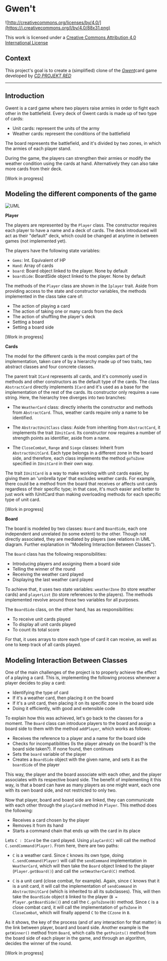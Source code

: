 # Gwen't

![http://creativecommons.org/licenses/by/4.0/](https://i.creativecommons.org/l/by/4.0/88x31.png)

This work is licensed under a
[Creative Commons Attribution 4.0 International License](http://creativecommons.org/licenses/by/4.0/)

Context
-------

This project's goal is to create a (simplified) clone of the
[_Gwent_](https://www.playgwent.com/en)card game developed by [_CD PROJEKT RED_](https://cdprojektred.com/en/)

---
## Introduction

Gwent is a card game where two players raise armies in order to fight each other in the battlefield. Every deck of Gwent cards is made up of two type of cards:

- Unit cards: represent the units of the army
- Weather cards: represent the conditions of the battlefield

The board represents the battlefield, and it's divided by two zones, in which the armies of each player stand.

During the game, the players can strengthen their armies or modify the weather condition using the cards at hand. Alternatively they can also take more cards from their deck.

[Work in progress]

## Modeling the different components of the game
![UML](https://www.docdroid.net/oI2VY6g/uml-pdf)

**Player**

The players are represented by the `Player` class. The constructor requires each player to have a name and a deck of cards. The deck introduced will act as their "default" deck, which could be changed at anytime in between games (not implemented yet).

The players have the following state variables:

- `Gems`: Int. Equivalent of HP
- `Hand`: Array of cards
- `board`: Board object linked to the player. None by default
- `boardSide`: BoardSide object linked to the player. None by default

The methods of the `Player` class are shown in the `Iplayer` trait. Aside from providing access to the state and constructor variables, the methods implemented in the class take care of:

- The action of playing a card
- The action of taking one or many cards from the deck
- The action of shuffling the player's deck
- Setting a board
- Setting a board side

[Work in progress]

**Cards**

The model for the different cards is the most complex part of the implementation, taken care of by a hierarchy made up of two traits, two abstract classes and four concrete classes.

The parent trait `ICard` represents all cards, and it's commonly used in methods and other constructors as the default type of the cards. The class `AbstractCard` directly implements `ICard` and it's used as a base for the implementation of the rest of the cards. Its constructor only requires a `name` string. Here, the hierarchy tree diverges into two branches:

- The `WeatherCard` class: directly inherits the constructor and methods from `AbstractCard`. Thus, weather cards require only a name to be identified.

- The `AbstractUnitClass` class: Aside from inheriting from `AbstractCard`, it implements the trait `IUnitCard`. Its constructor now requires a number of strength points as identifier, aside from a name.

- The `CloseCombat`, `Range` and `Siege` classes: Inherit from `AbstractUnitCard`. Each type belongs in a different zone in the board side, and therefore, each class implements the method `goToZone` specified in `IUnitCard` in their own way.

The trait `IUnitCard` is a way to make working with unit cards easier, by giving them an 'umbrella type' that excludes weather cards. For example, there could be a method from the board that receives or affects unit cards regardless of their specific type; in that case, it's much easier and better to just work with IUnitCard than making overloading methods for each specific type of unit card.

[Work in progress]

**Board**

The board is modeled by two classes: `Board` and `BoardSide`, each one independent and unrelated (to some extent) to the other. Though not directly associated, they are mediated by players (see relations in UML diagram. Further explanation in "Modeling Interaction Between Classes").

The `Board` class has the following responsibilities:

- Introducing players and assigning them a board side
- Telling the winner of the round
- Receiving the weather card played
- Displaying the last weather card played

To achieve that, it uses two state variables: `weatherZone` (to store weather cards) and `playerList` (to store references to the players). The methods implemented revolve around those two variables for all purposes.

The `BoardSide` class, on the other hand, has as responsibilities:

- To receive unit cards played
- To display all unit cards played
- To count its total score

For that, it uses arrays to store each type of card it can receive, as well as one to keep track of all cards played.

## Modeling Interaction Between Classes

One of the main challenges of the project is to properly achieve the effect of a playing a card. This is, implementing the following process whenever a player decides to play a card:

- Identifying the type of card
- If it's a weather card, then placing it on the board
- If it's a unit card, then placing it on its specific zone in the board side
- Doing it efficiently, with good and extensible code

To explain how this was achieved, let's go back to the classes for a moment. The `Board` class can introduce players to the board and assign a board side to them with the method `addPlayer`, which works as follows:

- Receives the reference to a player and a name for the board side
- Checks for incompatibilities (Is the player already on the board? Is the board side taken?). If none found, then continues
- Sets the `board` variable of the player
- Creates a `BoardSide` object with the given name, and sets it as the `boardSide` of the player

This way, the player and the board associate with each other, and the player associates with its respective board side. The benefit of implementing it this way, is that a board can have as many players as one might want, each one with its own board side, and not restricted to only two.

Now that player, board and board side are linked, they can communicate with each other through the `playCard` method in `Player`. This method does the following:

- Receives a card chosen by the player
- Removes it from its hand
- Starts a command chain that ends up with the card in its place

Lets `C : ICard` be the card played. Using `playCard(C)` will call the method `C.sendCommand(Player)`. From here, there are two paths:

- `C` is a weather card. Since `C` knows its own type, doing `C.sendCommand(Player)` will call the `sendCommand` implementation in `WeatherCard`, which will then take the `Board` object linked to the player (`Player.getBoard()`) and call the `setWeatherCard(C)` method.

- `C` is a unit card (close combat, for example). Again, since `C` knows that it is a unit card, it will call the implementation of `sendCommand` in `AbstractUnitCard` (which is inherited to all its subclasses). This, will then take the `BoardSide` object `B` linked to the player (`B = Player.getBoardSide()`) and call the `C.goToZone(B)` method. Since `C` is a close combat card, it will call the implementation of `goToZone` in `CloseCombat`, which will finally append `C` to the `CCzone` in `B`.

As it shows, the key of the process (and of any interaction for that matter) is the link between player, board and board side. Another example is the `getWinner()` method from `Board`, which calls the `getPoints()` method from the board side of each player in the game, and through an algorithm, decides the winner of the round.

[Work in progress]